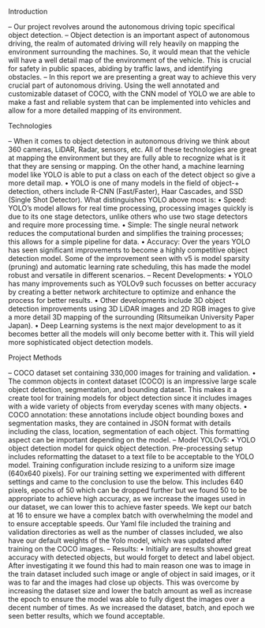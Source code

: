 Introduction

–	Our project revolves around the autonomous driving topic specifical object detection.
–	Object detection is an important aspect of autonomous driving, the realm of automated driving will rely heavily on mapping the environment surrounding the machines. So, it would mean that the vehicle will have a well detail map of the environment of the vehicle. This is crucial for safety in public spaces, abiding by traffic laws, and identifying obstacles.
–	In this report we are presenting a great way to achieve this very crucial part of autonomous driving. Using the well annotated and customizable dataset of COCO, with the CNN model of YOLO we are able to make a fast and reliable system that can be implemented into vehicles and allow for a more detailed mapping of its environment. 

Technologies 

–	When it comes to object detection in autonomous driving we think about 360 cameras, LiDAR, Radar, sensors, etc. All of these technologies are great at mapping the environment but they are fully able to recognize what is it that they are sensing or mapping. On the other hand, a machine learning model like YOLO is able to put a class on each of the detect object so give a more detail map. 
•	YOLO is one of many models in the field of object-+ detection, others include R-CNN (Fast/Faster), Haar Cascades, and SSD (Single Shot Detector). What distinguishes YOLO above most is:
•	Speed: YOLO’s model allows for real time processing, processing images quickly is due to its one stage detectors, unlike others who use two stage detectors and require more processing time.
•	Simple: The single neural network reduces the computational burden and simplifies the training processes; this allows for a simple pipeline for data. 
•	Accuracy: Over the years YOLO has seen significant improvements to become a highly competitive object detection model. Some of the improvement seen with v5 is model sparsity (pruning) and automatic learning rate scheduling, this has made the model robust and versatile in different scenarios. 
–	Recent Developments:
•	YOLO has many improvements such as YOLOv9 such focusses on better accuracy by creating a better network architecture to optimize and enhance the process for better results.
•	Other developments include 3D object detection improvements using 3D LiDAR images and 2D RGB images to give a more detail 3D mapping of the surrounding (Ritsumeikan University Paper Japan).
•	Deep Learning systems is the next major development to as it becomes better all the models will only become better with it. This will yield more sophisticated object detection models.

Project Methods

–	COCO dataset set containing 330,000 images for training and validation.
•	The common objects in context dataset (COCO) is an impressive large scale object detection, segmentation, and bounding dataset. This makes it a create tool for training models for object detection since it includes images with a wide variety of objects from everyday scenes with many objects. 
•	COCO annotation: these annotations include object bounding boxes and segmentation masks, they are contained in JSON format with details including the class, location, segmentation of each object. This formatting aspect can be important depending on the model.
–	Model YOLOv5:
•	YOLO object detection model for quick object detection. Pre-processing setup includes reformatting the dataset to a text file to be acceptable to the YOLO model. Training configuration include resizing to a uniform size image (640x640 pixels). For our training setting we experimented with different settings and came to the conclusion to use the below. This includes 640 pixels, epochs of 50 which can be dropped further but we found 50 to be appropriate to achieve high accuracy, as we increase the images used in our dataset, we can lower this to achieve faster speeds. We kept our batch at 16 to ensure we have a complex batch with overwhelming the model and to ensure acceptable speeds. Our Yaml file included the training and validation directories as well as the number of classes included, we also have our default weights of the Yolo model, which was updated after training on the COCO images.
–	Results:
•	Initially are results showed great accuracy with detected objects, but would forget to detect and label object. After investigating it we found this had to main reason one was to image in the train dataset included such image or angle of object in said images, or it was to far and the images had close up objects. This was overcome by increasing the dataset size and lower the batch amount as well as increase the epoch to ensure the model was able to fully digest the images over a decent number of times. As we increased the dataset, batch, and epoch we seen better results, which we found acceptable.
